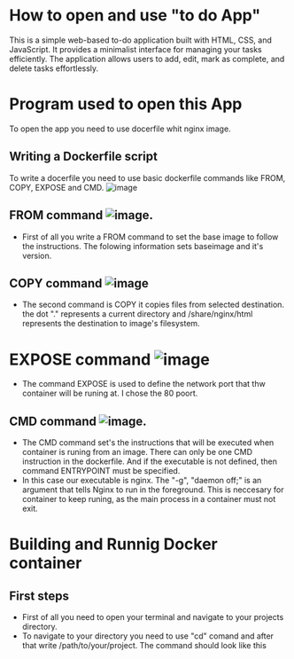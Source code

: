 # How to open and use "to do App"
This is a simple web-based to-do application built with HTML, CSS, and JavaScript. It provides a minimalist interface for managing your tasks efficiently. The application allows users to add, edit, mark as complete, and delete tasks effortlessly.

# Program used to open this App
To open the app you need to use docerfile whit nginx image.

## Writing a Dockerfile script
To write a docerfile you need to use basic dockerfile commands like FROM, COPY, EXPOSE and CMD.
![image](https://github.com/user-attachments/assets/ad78c791-d875-424f-9b5a-1fc1543ca52f)


## FROM command ![image](https://github.com/user-attachments/assets/f059ac01-b82d-430e-b41a-0bbd88fd6b57).

* First of all you write a FROM command to set the base image to follow the instructions. The folowing information sets baseimage and it's version.
## COPY command ![image](https://github.com/user-attachments/assets/9963d0ec-38e8-4935-b116-9b88647f2903)
 
 
* The second command is COPY it copies files from selected destination. the dot "." represents a current directory and /share/nginx/html represents the destination to image's filesystem.
 # EXPOSE command ![image](https://github.com/user-attachments/assets/7c5ef74c-b276-40e0-8195-0855b8bb37cd)
    
* The command EXPOSE is used to define the network port that thw container will be runing at. I chose the 80 poort.
## CMD command ![image](https://github.com/user-attachments/assets/ce581668-e231-48eb-9e53-186f0bc7e7ca).

* The CMD command set's the instructions that will be executed when container is runing from an image. There can only be one CMD instruction in the dockerfile. And if the executable is not defined, then command ENTRYPOINT must be specified.
*  In this case our executable is nginx. The "-g", "daemon off;" is an argument that tells Nginx to  run in the foreground. This is neccesary for container to keep runing, as the main process in a container must not exit.

#  Building and Runnig Docker container
## First steps 
* First of all you need to open your terminal and navigate to your projects directory.
* To navigate to your directory you need to use "cd" comand and after that write /path/to/your/project. The command should look like this 
  
